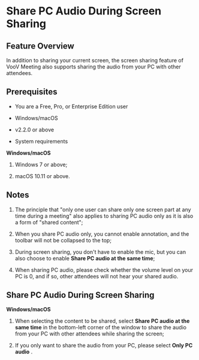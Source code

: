 # Share PC Audio During Screen Sharing  

## Feature Overview

In addition to sharing your current screen, the screen sharing feature of VooV Meeting also supports sharing the audio from your PC with other attendees.

## Prerequisites

- You are a Free, Pro, or Enterprise Edition user

- Windows/macOS

- v2.2.0 or above

- System requirements

**Windows/macOS**

1. Windows 7 or above;

2. macOS 10.11 or above.

## Notes

1. The principle that "only one user can share only one screen part at any time during a meeting" also applies to sharing PC audio only as it is also a form of "shared content";

2. When you share PC audio only, you cannot enable annotation, and the toolbar will not be collapsed to the top;

3. During screen sharing, you don't have to enable the mic, but you can also choose to enable **Share PC audio at the same time**;

4. When sharing PC audio, please check whether the volume level on your PC is 0, and if so, other attendees will not hear your shared audio.

## Share PC Audio During Screen Sharing

**Windows/macOS**

1. When selecting the content to be shared, select **Share PC audio at the same time** in the bottom-left corner of the window to share the audio from your PC with other attendees while sharing the screen;

2. If you only want to share the audio from your PC, please select **Only PC audio** .